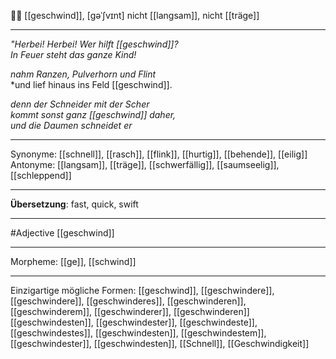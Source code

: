 🏃‍♂️ [[geschwind]], [ɡəˈʃvɪnt]
nicht [[langsam]], nicht [[träge]]

---

_"Herbei! Herbei! Wer hilft [[geschwind]]?_  
_In Feuer steht das ganze Kind!_

_nahm Ranzen, Pulverhorn und Flint_  
\*und lief hinaus ins Feld [[geschwind]].

_denn der Schneider mit der Scher_  
_kommt sonst ganz [[geschwind]] daher,_  
_und die Daumen schneidet er_

---

Synonyme: [[schnell]], [[rasch]], [[flink]], [[hurtig]], [[behende]], [[eilig]]
Antonyme: [[langsam]], [[träge]], [[schwerfällig]], [[saumseelig]], [[schleppend]]

---

**Übersetzung**:
fast, quick, swift

---

#Adjective [[geschwind]]

---

Morpheme:
[[ge]], [[schwind]]

---

Einzigartige mögliche Formen:
[[geschwind]], [[geschwindere]], [[geschwindere]], [[geschwinderes]], [[geschwinderen]], [[geschwinderem]], [[geschwinderer]], [[geschwinderen]]
[[geschwindesten]], [[geschwindester]], [[geschwindeste]], [[geschwindestes]], [[geschwindesten]], [[geschwindestem]], [[geschwindester]], [[geschwindesten]], [[Schnell]], [[Geschwindigkeit]]
